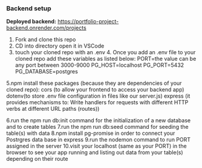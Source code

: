 ### Backend setup

**Deployed backend:** https://portfolio-project-backend.onrender.com/projects

1. Fork and clone this repo
2. CD into directory open it in VSCode
3. touch your cloned repo with an .env 4. Once you add an .env file to your cloned repo add these variables as listed below:
   PORT=the value can be any port between 3000-9000
   PG_HOST=localhost
   PG_PORT=5432
   PG_DATABASE=postgres

5.npm install these packages (because they are dependencies of your cloned repo):
cors (to allow your frontend to access your backend app)
dotenv(to store .env file configuration in files like our server.js)
express (it provides mechanisms to: Write handlers for requests with different HTTP verbs at different URL paths (routes))

6.run the npm run db:init command for the initialization of a new database and to create tables
7.run the npm run db:seed command for seeding the table(s) with data
8.npm install pg-promise in order to connect your Postrgres data base in express
9.run the nodemon command to run PORT assigned in the server
10.visit your localhost (same as your PORT) in the browser to see your app running and listing out data from your table(s) depending on their route
